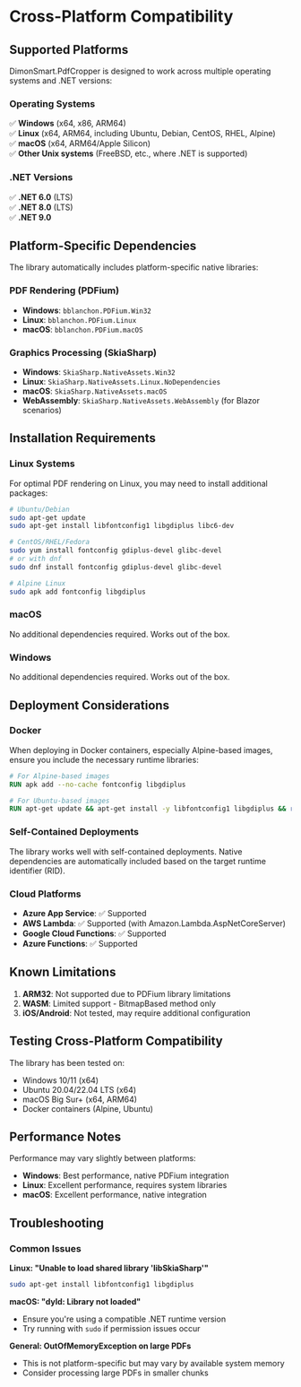 # Cross-Platform Compatibility

## Supported Platforms

DimonSmart.PdfCropper is designed to work across multiple operating systems and .NET versions:

### Operating Systems
✅ **Windows** (x64, x86, ARM64)  
✅ **Linux** (x64, ARM64, including Ubuntu, Debian, CentOS, RHEL, Alpine)  
✅ **macOS** (x64, ARM64/Apple Silicon)  
✅ **Other Unix systems** (FreeBSD, etc., where .NET is supported)  

### .NET Versions
✅ **.NET 6.0** (LTS)  
✅ **.NET 8.0** (LTS)  
✅ **.NET 9.0**  

## Platform-Specific Dependencies

The library automatically includes platform-specific native libraries:

### PDF Rendering (PDFium)
- **Windows**: `bblanchon.PDFium.Win32`
- **Linux**: `bblanchon.PDFium.Linux`
- **macOS**: `bblanchon.PDFium.macOS`

### Graphics Processing (SkiaSharp)
- **Windows**: `SkiaSharp.NativeAssets.Win32`
- **Linux**: `SkiaSharp.NativeAssets.Linux.NoDependencies`
- **macOS**: `SkiaSharp.NativeAssets.macOS`
- **WebAssembly**: `SkiaSharp.NativeAssets.WebAssembly` (for Blazor scenarios)

## Installation Requirements

### Linux Systems
For optimal PDF rendering on Linux, you may need to install additional packages:

```bash
# Ubuntu/Debian
sudo apt-get update
sudo apt-get install libfontconfig1 libgdiplus libc6-dev

# CentOS/RHEL/Fedora
sudo yum install fontconfig gdiplus-devel glibc-devel
# or with dnf
sudo dnf install fontconfig gdiplus-devel glibc-devel

# Alpine Linux
sudo apk add fontconfig libgdiplus
```

### macOS
No additional dependencies required. Works out of the box.

### Windows
No additional dependencies required. Works out of the box.

## Deployment Considerations

### Docker
When deploying in Docker containers, especially Alpine-based images, ensure you include the necessary runtime libraries:

```dockerfile
# For Alpine-based images
RUN apk add --no-cache fontconfig libgdiplus

# For Ubuntu-based images
RUN apt-get update && apt-get install -y libfontconfig1 libgdiplus && rm -rf /var/lib/apt/lists/*
```

### Self-Contained Deployments
The library works well with self-contained deployments. Native dependencies are automatically included based on the target runtime identifier (RID).

### Cloud Platforms
- **Azure App Service**: ✅ Supported
- **AWS Lambda**: ✅ Supported (with Amazon.Lambda.AspNetCoreServer)
- **Google Cloud Functions**: ✅ Supported
- **Azure Functions**: ✅ Supported

## Known Limitations

1. **ARM32**: Not supported due to PDFium library limitations
2. **WASM**: Limited support - BitmapBased method only
3. **iOS/Android**: Not tested, may require additional configuration

## Testing Cross-Platform Compatibility

The library has been tested on:
- Windows 10/11 (x64)
- Ubuntu 20.04/22.04 LTS (x64)
- macOS Big Sur+ (x64, ARM64)
- Docker containers (Alpine, Ubuntu)

## Performance Notes

Performance may vary slightly between platforms:
- **Windows**: Best performance, native PDFium integration
- **Linux**: Excellent performance, requires system libraries
- **macOS**: Excellent performance, native integration

## Troubleshooting

### Common Issues

**Linux: "Unable to load shared library 'libSkiaSharp'"**
```bash
sudo apt-get install libfontconfig1 libgdiplus
```

**macOS: "dyld: Library not loaded"**
- Ensure you're using a compatible .NET runtime version
- Try running with `sudo` if permission issues occur

**General: OutOfMemoryException on large PDFs**
- This is not platform-specific but may vary by available system memory
- Consider processing large PDFs in smaller chunks